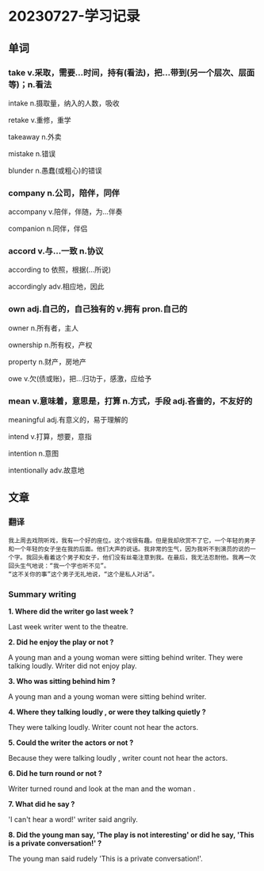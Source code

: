 # 20230727-学习记录

## 单词

### take v.采取，需要…时间，持有(看法)，把…带到(另一个层次、层面等)；n.看法

intake n.摄取量，纳入的人数，吸收

retake v.重修，重学

takeaway n.外卖

mistake n.错误

blunder n.愚蠢(或粗心)的错误

### company n.公司，陪伴，同伴

accompany v.陪伴，伴随，为…伴奏

companion n.同伴，伴侣

### accord v.与…一致 n.协议

according to 依照，根据(…所说)

accordingly adv.相应地，因此

### own adj.自己的，自己独有的 v.拥有 pron.自己的

owner n.所有者，主人

ownership n.所有权，产权

property n.财产，房地产

owe v.欠(债或账)，把…归功于，感激，应给予

### mean v.意味着，意思是，打算 n.方式，手段 adj.吝啬的，不友好的

meaningful adj.有意义的，易于理解的

intend v.打算，想要，意指

intention n.意图

intentionally adv.故意地

## 文章

### 翻译

```
我上周去戏院听戏，我有一个好的座位。这个戏很有趣。但是我却欣赏不了它，一个年轻的男子和一个年轻的女子坐在我的后面。他们大声的说话。我非常的生气，因为我听不到演员的说的一个字。我回头看着这个男子和女子，他们没有丝毫注意到我。在最后，我无法忍耐他。我再一次回头生气地说：“我一个字也听不见”。
“这不关你的事”这个男子无礼地说，“这个是私人对话”。
```

### Summary writing

**1. Where did the writer go last week ?**

Last week writer went to the theatre.

**2. Did he enjoy the play or not ?**

 A young man and a young woman were sitting behind writer. They were talking loudly. Writer did not enjoy play.

**3. Who was sitting behind him ?** 

 A young man and a young woman were sitting behind writer. 

**4. Where they  talking loudly , or were they talking quietly ?**

They were talking loudly. Writer count not hear the actors.

**5. Could the writer the actors or not ?**

Because they were talking loudly , writer count not hear the actors.

**6.  Did he turn round or not ?**

Writer turned round and look at the man and the woman .

**7. What did he say ?**

'I can't hear a word!' writer said angrily.

**8. Did the young man say, 'The play is not interesting' or did he say, 'This is a private conversation!' ?**  

The young man said rudely 'This is a private conversation!'.